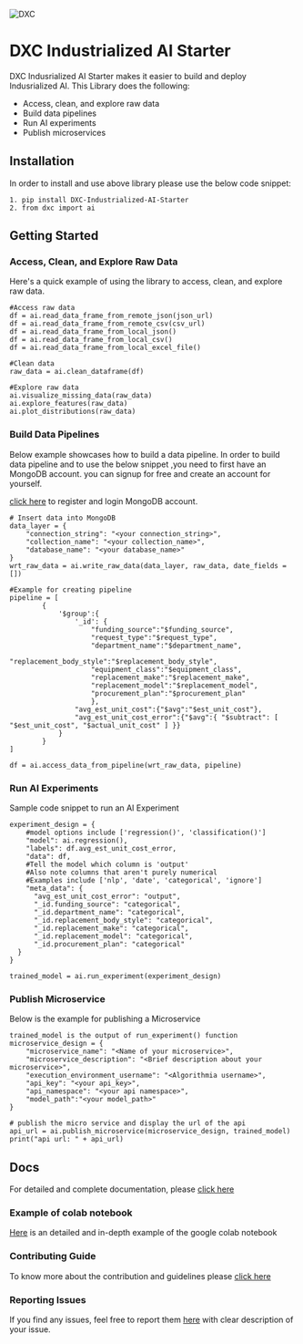![DXC](https://github.com/dxc-technology/DXC-Industrialized-AI-Starter/blob/master/dxc%20image.png)

# DXC Industrialized AI Starter

DXC Indusrialized AI Starter makes it easier to build and deploy Indusrialized AI. This Library does the following:

- Access, clean, and explore raw data
- Build data pipelines
- Run AI experiments
- Publish microservices

## Installation

In order to install and use above library please use the below code snippet:
```
1. pip install DXC-Industrialized-AI-Starter
2. from dxc import ai
```

## Getting Started

### Access, Clean, and Explore Raw Data

Here's a quick example of using the library to access, clean, and explore raw data.

```
#Access raw data
df = ai.read_data_frame_from_remote_json(json_url)
df = ai.read_data_frame_from_remote_csv(csv_url)
df = ai.read_data_frame_from_local_json()
df = ai.read_data_frame_from_local_csv()
df = ai.read_data_frame_from_local_excel_file()

#Clean data
raw_data = ai.clean_dataframe(df)

#Explore raw data
ai.visualize_missing_data(raw_data)
ai.explore_features(raw_data)
ai.plot_distributions(raw_data)
```

### Build Data Pipelines

Below example showcases how to build a data pipeline. In order to build data pipeline and to use the below snippet ,you need to first have an MongoDB account. you can signup for free and create an account for yourself.

  <a href= "https://account.mongodb.com/account/register" target="_blank">click here</a> to register and login MongoDB account.


```
# Insert data into MongoDB
data_layer = {
    "connection_string": "<your connection_string>",
    "collection_name": "<your collection_name>",
    "database_name": "<your database_name>"
}
wrt_raw_data = ai.write_raw_data(data_layer, raw_data, date_fields = [])

#Example for creating pipeline
pipeline = [
        {
            '$group':{
                '_id': {
                    "funding_source":"$funding_source",
                    "request_type":"$request_type",
                    "department_name":"$department_name",
                    "replacement_body_style":"$replacement_body_style",
                    "equipment_class":"$equipment_class",
                    "replacement_make":"$replacement_make",
                    "replacement_model":"$replacement_model",
                    "procurement_plan":"$procurement_plan"
                    },
                "avg_est_unit_cost":{"$avg":"$est_unit_cost"},
                "avg_est_unit_cost_error":{"$avg":{ "$subtract": [ "$est_unit_cost", "$actual_unit_cost" ] }}
            }
        }
]

df = ai.access_data_from_pipeline(wrt_raw_data, pipeline)
```

### Run AI Experiments

Sample code snippet to run an AI Experiment

```
experiment_design = {
    #model options include ['regression()', 'classification()']
    "model": ai.regression(),
    "labels": df.avg_est_unit_cost_error,
    "data": df,
    #Tell the model which column is 'output'
    #Also note columns that aren't purely numerical
    #Examples include ['nlp', 'date', 'categorical', 'ignore']
    "meta_data": {
      "avg_est_unit_cost_error": "output",
      "_id.funding_source": "categorical",
      "_id.department_name": "categorical",
      "_id.replacement_body_style": "categorical",
      "_id.replacement_make": "categorical",
      "_id.replacement_model": "categorical",
      "_id.procurement_plan": "categorical"
  }
}

trained_model = ai.run_experiment(experiment_design)
```

### Publish Microservice

Below is the example for publishing a Microservice
```
trained_model is the output of run_experiment() function
microservice_design = {
    "microservice_name": "<Name of your microservice>",
    "microservice_description": "<Brief description about your microservice>",
    "execution_environment_username": "<Algorithmia username>",
    "api_key": "<your api_key>",
    "api_namespace": "<your api namespace>",   
    "model_path":"<your model_path>"
}

# publish the micro service and display the url of the api
api_url = ai.publish_microservice(microservice_design, trained_model)
print("api url: " + api_url)
```

## Docs

For detailed and complete documentation, please <a href="https://dxc-technology.github.io/DXC-Industrialized-AI-Starter/access_clean_explore/" target="_blank">click here</a>


### Example of colab notebook


<a href="https://colab.research.google.com/drive/1EV_Q09B-bppGbEehBgCvsv_JIM87T_n1" target="_blank">Here</a> is an  detailed and in-depth example of the google colab notebook 

### Contributing Guide

To know more about the contribution and guidelines please <a href="https://github.com/dxc-technology/DXC-Industrialized-AI-Starter/blob/master/CONTRIBUTING.md" target="_blank">click here</a>


### Reporting Issues
If you find any issues, feel free to report them <a href="https://github.com/dxc-technology/DXC-Industrialized-AI-Starter/issues" target="_blank">here</a> with clear description of your issue.
